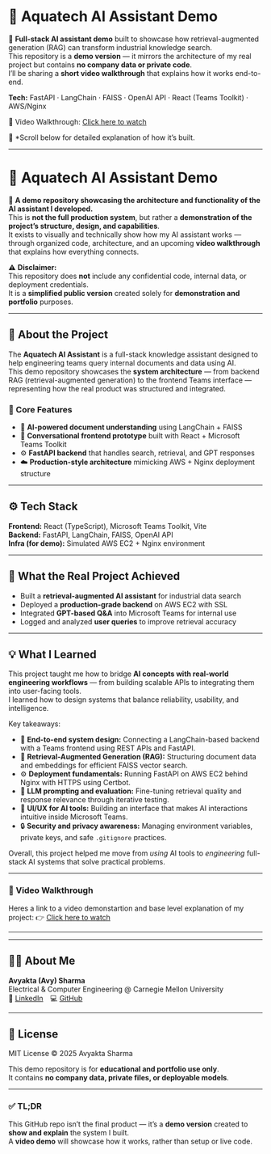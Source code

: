 # 🤖 Aquatech AI Assistant Demo

🧠 **Full-stack AI assistant demo** built to showcase how retrieval-augmented generation (RAG) can transform industrial knowledge search.  
This repository is a **demo version** — it mirrors the architecture of my real project but contains **no company data or private code**.  
I’ll be sharing a **short video walkthrough** that explains how it works end-to-end.

**Tech:** FastAPI · LangChain · FAISS · OpenAI API · React (Teams Toolkit) · AWS/Nginx

🎥 Video Walkthrough: [Click here to watch](https://www.loom.com/share/d58ff2c4f6194101bf594ad472b56829?sid=8ba8cd0c-3954-4e2d-bb5e-9615a944b6d6)

📘 *Scroll below for detailed explanation of how it’s built.

---




# 🌊 Aquatech AI Assistant Demo

🧠 **A demo repository showcasing the architecture and functionality of the AI assistant I developed.**  
This is **not the full production system**, but rather a **demonstration of the project’s structure, design, and capabilities**.  
It exists to visually and technically show how my AI assistant works — through organized code, architecture, and an upcoming **video walkthrough** that explains how everything connects.

⚠️ **Disclaimer:**  
This repository does **not** include any confidential code, internal data, or deployment credentials.  
It is a **simplified public version** created solely for **demonstration and portfolio** purposes.

---

## 🧩 About the Project

The **Aquatech AI Assistant** is a full-stack knowledge assistant designed to help engineering teams query internal documents and data using AI.  
This demo repository showcases the **system architecture** — from backend RAG (retrieval-augmented generation) to the frontend Teams interface — representing how the real product was structured and integrated.

### 🔹 Core Features
- 🧠 **AI-powered document understanding** using LangChain + FAISS  
- 💬 **Conversational frontend prototype** built with React + Microsoft Teams Toolkit  
- ⚙️ **FastAPI backend** that handles search, retrieval, and GPT responses  
- ☁️ **Production-style architecture** mimicking AWS + Nginx deployment structure  

---

## ⚙️ Tech Stack
**Frontend:** React (TypeScript), Microsoft Teams Toolkit, Vite  
**Backend:** FastAPI, LangChain, FAISS, OpenAI API  
**Infra (for demo):** Simulated AWS EC2 + Nginx environment  

---

## 🧠 What the Real Project Achieved
- Built a **retrieval-augmented AI assistant** for industrial data search  
- Deployed a **production-grade backend** on AWS EC2 with SSL  
- Integrated **GPT-based Q&A** into Microsoft Teams for internal use  
- Logged and analyzed **user queries** to improve retrieval accuracy  

---

## 💡 What I Learned

This project taught me how to bridge **AI concepts with real-world engineering workflows** — from building scalable APIs to integrating them into user-facing tools.  
I learned how to design systems that balance reliability, usability, and intelligence.

Key takeaways:
- 🚀 **End-to-end system design:** Connecting a LangChain-based backend with a Teams frontend using REST APIs and FastAPI.  
- 🧩 **Retrieval-Augmented Generation (RAG):** Structuring document data and embeddings for efficient FAISS vector search.  
- ⚙️ **Deployment fundamentals:** Running FastAPI on AWS EC2 behind Nginx with HTTPS using Certbot.  
- 🧠 **LLM prompting and evaluation:** Fine-tuning retrieval quality and response relevance through iterative testing.  
- 💬 **UI/UX for AI tools:** Building an interface that makes AI interactions intuitive inside Microsoft Teams.  
- 🔒 **Security and privacy awareness:** Managing environment variables, private keys, and safe `.gitignore` practices.

Overall, this project helped me move from *using* AI tools to *engineering* full-stack AI systems that solve practical problems.

---

### 🎥 Video Walkthrough
Heres a link to a video demonstartion and base level explanation of my project:
 👉 [Click here to watch](https://www.loom.com/share/d58ff2c4f6194101bf594ad472b56829?sid=8ba8cd0c-3954-4e2d-bb5e-9615a944b6d6)

---

---

## 🧑‍💻 About Me
**Avyakta (Avy) Sharma**  
Electrical & Computer Engineering @ Carnegie Mellon University  
🔗 [LinkedIn](https://www.linkedin.com/in/avyakta-sharma) 💻 [GitHub](https://github.com/avyaktas)

---




## 🧾 License
MIT License © 2025 Avyakta Sharma  

This demo repository is for **educational and portfolio use only**.  
It contains **no company data, private files, or deployable models**.

---



### ✅ TL;DR
This GitHub repo isn’t the final product — it’s a **demo version** created to **show and explain** the system I built.  
A **video demo** will showcase how it works, rather than setup or live code.